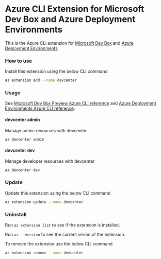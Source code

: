 # Azure CLI Extension for Microsoft Dev Box and Azure Deployment Environments #
This is the Azure CLI extension for [Microsoft Dev Box](https://learn.microsoft.com/azure/dev-box/) and [Azure Deployment Environments](https://learn.microsoft.com/azure/deployment-environments/)

### How to use ###
Install this extension using the below CLI command
``` sh
az extension add --name devcenter
```

### Usage ###
See [Microsoft Dev Box Preview Azure CLI reference](https://learn.microsoft.com/azure/dev-box/cli-reference-subset) and [Azure Deployment Environments Azure CLI reference](https://learn.microsoft.com/azure/deployment-environments/how-to-configure-use-cli).
 
#### devcenter admin ####
Manage admin resources with devcenter
``` sh
az devcenter admin
```
#### devcenter dev ####
Manage developer resources with devcenter
``` sh
az devcenter dev
```

### Update ###
Update this extension using the below CLI command
``` sh
az extension update --name devcenter
```
### Uninstall ###
Run `az extension list` to see if the extension is installed.

Run `az --version` to see the current verion of the extension. 

To remove the extension use the below CLI command
``` sh
az extension remove --name devcenter
```